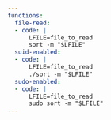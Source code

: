 ```yaml
---
functions:
  file-read:
  - code: |
      LFILE=file_to_read
      sort -m "$LFILE"
  suid-enabled:
  - code: |
      LFILE=file_to_read
      ./sort -m "$LFILE"
  sudo-enabled:
  - code: |
      LFILE=file_to_read
      sudo sort -m "$LFILE"
---
```

